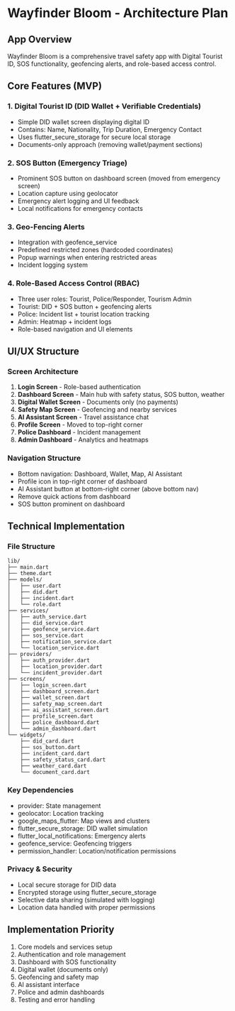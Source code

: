 # Wayfinder Bloom - Architecture Plan

## App Overview
Wayfinder Bloom is a comprehensive travel safety app with Digital Tourist ID, SOS functionality, geofencing alerts, and role-based access control.

## Core Features (MVP)

### 1. Digital Tourist ID (DID Wallet + Verifiable Credentials)
- Simple DID wallet screen displaying digital ID
- Contains: Name, Nationality, Trip Duration, Emergency Contact
- Uses flutter_secure_storage for secure local storage
- Documents-only approach (removing wallet/payment sections)

### 2. SOS Button (Emergency Triage)
- Prominent SOS button on dashboard screen (moved from emergency screen)
- Location capture using geolocator
- Emergency alert logging and UI feedback
- Local notifications for emergency contacts

### 3. Geo-Fencing Alerts
- Integration with geofence_service
- Predefined restricted zones (hardcoded coordinates)
- Popup warnings when entering restricted areas
- Incident logging system

### 4. Role-Based Access Control (RBAC)
- Three user roles: Tourist, Police/Responder, Tourism Admin
- Tourist: DID + SOS button + geofencing alerts
- Police: Incident list + tourist location tracking
- Admin: Heatmap + incident logs
- Role-based navigation and UI elements

## UI/UX Structure

### Screen Architecture
1. **Login Screen** - Role-based authentication
2. **Dashboard Screen** - Main hub with safety status, SOS button, weather
3. **Digital Wallet Screen** - Documents only (no payments)
4. **Safety Map Screen** - Geofencing and nearby services
5. **AI Assistant Screen** - Travel assistance chat
6. **Profile Screen** - Moved to top-right corner
7. **Police Dashboard** - Incident management
8. **Admin Dashboard** - Analytics and heatmaps

### Navigation Structure
- Bottom navigation: Dashboard, Wallet, Map, AI Assistant
- Profile icon in top-right corner of dashboard
- AI Assistant button at bottom-right corner (above bottom nav)
- Remove quick actions from dashboard
- SOS button prominent on dashboard

## Technical Implementation

### File Structure
```
lib/
├── main.dart
├── theme.dart
├── models/
│   ├── user.dart
│   ├── did.dart
│   ├── incident.dart
│   └── role.dart
├── services/
│   ├── auth_service.dart
│   ├── did_service.dart
│   ├── geofence_service.dart
│   ├── sos_service.dart
│   ├── notification_service.dart
│   └── location_service.dart
├── providers/
│   ├── auth_provider.dart
│   ├── location_provider.dart
│   └── incident_provider.dart
├── screens/
│   ├── login_screen.dart
│   ├── dashboard_screen.dart
│   ├── wallet_screen.dart
│   ├── safety_map_screen.dart
│   ├── ai_assistant_screen.dart
│   ├── profile_screen.dart
│   ├── police_dashboard.dart
│   └── admin_dashboard.dart
└── widgets/
    ├── did_card.dart
    ├── sos_button.dart
    ├── incident_card.dart
    ├── safety_status_card.dart
    ├── weather_card.dart
    └── document_card.dart
```

### Key Dependencies
- provider: State management
- geolocator: Location tracking
- google_maps_flutter: Map views and clusters
- flutter_secure_storage: DID wallet simulation
- flutter_local_notifications: Emergency alerts
- geofence_service: Geofencing triggers
- permission_handler: Location/notification permissions

### Privacy & Security
- Local secure storage for DID data
- Encrypted storage using flutter_secure_storage
- Selective data sharing (simulated with logging)
- Location data handled with proper permissions

## Implementation Priority
1. Core models and services setup
2. Authentication and role management
3. Dashboard with SOS functionality
4. Digital wallet (documents only)
5. Geofencing and safety map
6. AI assistant interface
7. Police and admin dashboards
8. Testing and error handling
